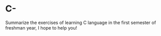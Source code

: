 # C-
Summarize the exercises of learning C language in the first semester of freshman year, I hope to help you!
